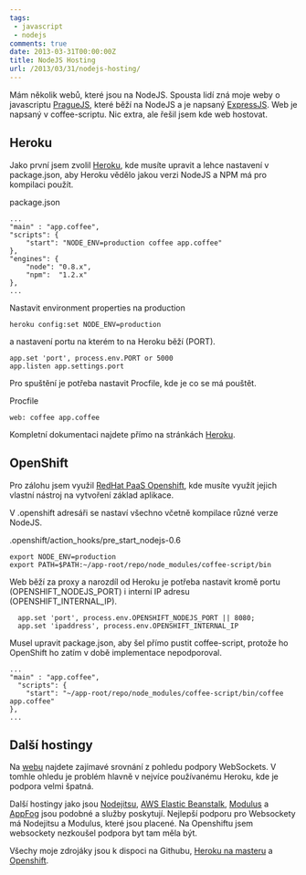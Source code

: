 ```yaml
---
tags: 
 - javascript
 - nodejs
comments: true
date: 2013-03-31T00:00:00Z
title: NodeJS Hosting
url: /2013/03/31/nodejs-hosting/
---
```


Mám několik webů, které jsou na NodeJS. Spousta lidí zná moje weby o javascriptu [PragueJS](http://praguejs.cz), které běží na NodeJS a je napsaný [ExpressJS](http://expressjs.com/). Web je napsaný v coffee-scriptu. Nic extra, ale řešil jsem kde web hostovat. 

<!--more-->

## Heroku
Jako první jsem zvolil [Heroku](http://heroku.com/), kde musíte upravit a lehce nastavení v package.json, aby Heroku vědělo jakou verzi NodeJS a NPM má pro kompilaci použít.

package.json

	...
	"main" : "app.coffee",
  	"scripts": {
    	"start": "NODE_ENV=production coffee app.coffee"
  	},
  	"engines": {
    	"node": "0.8.x",
    	"npm":  "1.2.x"
  	},
  	...

Nastavit environment properties na production

	heroku config:set NODE_ENV=production

 a nastavení portu na kterém to na Heroku běží (PORT). 
  	
  	app.set 'port', process.env.PORT or 5000
	app.listen app.settings.port

Pro spuštění je potřeba nastavit Procfile, kde je co se má pouštět.

Procfile

	web: coffee app.coffee

Kompletní dokumentaci najdete přímo na stránkách [Heroku](https://devcenter.heroku.com/articles/nodejs).	

## OpenShift
Pro zálohu jsem využil [RedHat PaaS Openshift](https://www.openshift.com/), kde musíte využít jejich vlastní nástroj na vytvoření základ aplikace. 

V .openshift adresáři se nastaví všechno včetně kompilace různé verze NodeJS. 

.openshift/action_hooks/pre_start_nodejs-0.6

	export NODE_ENV=production
	export PATH=$PATH:~/app-root/repo/node_modules/coffee-script/bin


Web běží za proxy a narozdíl od Heroku je potřeba nastavit kromě portu (OPENSHIFT_NODEJS_PORT) i interní IP adresu (OPENSHIFT_INTERNAL_IP). 

	  app.set 'port', process.env.OPENSHIFT_NODEJS_PORT || 8080;
	  app.set 'ipaddress', process.env.OPENSHIFT_INTERNAL_IP

Musel upravit package.json, aby šel přímo pustit coffee-script, protože ho OpenShift ho zatím v době implementace nepodporoval.

	...
	"main" : "app.coffee",
	  "scripts": {
	    "start": "~/app-root/repo/node_modules/coffee-script/bin/coffee app.coffee"
	},	  
	...

## Další hostingy

Na [webu](http://saewitz.com/node-dot-js-websocket-hosting-roundup/) najdete zajímavé srovnání z pohledu podpory WebSockets. V tomhle ohledu je problém hlavně v nejvíce používanému Heroku, kde je podpora velmi špatná.

Další hostingy jako jsou [Nodejitsu](http://www.nodejitsu.com), [AWS Elastic Beanstalk](http://aws.amazon.com/elasticbeanstalk/), [Modulus](https://modulus.io/) a [AppFog](https://www.appfog.com/) jsou podobné a služby poskytují. Nejlepší podporu pro Websockety má Nodejitsu a Modulus, které jsou placené. Na Openshiftu jsem websockety nezkoušel podpora byt tam měla být.

Všechy moje zdrojáky jsou k dispoci na Githubu, [Heroku na masteru](https://github.com/abtris/cologne-js) a [Openshift](https://github.com/abtris/cologne-js/tree/openshift).





